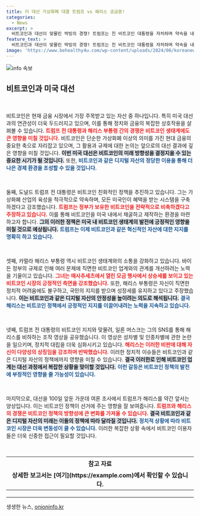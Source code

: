 ```yaml
---
title: 미 대선 가상화폐 대결 트럼프 vs 해리스 궁금증!
categories:
  - News
excerpt: >
  비트코인과 대선이 맞물린 박빙의 경쟁! 트럼프는 친 비트코인 대통령을 자처하며 약속을 내세운 반면, 해리스는 규제 완화를 통해 가상화폐 업계를 끌어안겠다며 저력을 발휘하고 있습니다. 100일 남은 대선, 두 후보의 치열한 대결이 과연 어떻게 펼쳐질까요?
feature_text: >
  비트코인과 대선이 맞물린 박빙의 경쟁! 트럼프는 친 비트코인 대통령을 자처하며 약속을 내세운 반면, 해리스는 규제 완화를 통해 가상화폐 업계를 끌어안겠다며 저력을 발휘하고 있습니다. 100일 남은 대선, 두 후보의 치열한 대결이 과연 어떻게 펼쳐질까요?
image: 'https://www.behealthy4u.com/wp-content/uploads/2024/06/koreanews.jpg'
---
```


<p><img src="https://www.behealthy4u.com/wp-content/uploads/2024/06/koreanews.jpg" alt="info 속보" /></p>

<h2 data-ke-size="size26">비트코인과 미국 대선</h2>

<p data-ke-size="size16">&nbsp;</p>

<p>비트코인은 현재 금융 시장에서 가장 주목받고 있는 자산 중 하나입니다. 특히 미국 대선과의 연관성이 더욱 두드러지고 있으며, 이를 통해 정치와 금융의 복잡한 상호작용을 살펴볼 수 있습니다. <b><span style="color: #ee2323;">트럼프 전 대통령과 해리스 부통령 간의 경쟁은 비트코인 생태계에도 큰 영향을 미칠 것입니다.</span></b> 비트코인은 단순한 가상화폐 이상의 의미를 가진 현대 금융의 중요한 축으로 자리잡고 있으며, 그 활용과 규제에 대한 논의는 앞으로의 대선 결과에 깊은 영향을 미칠 것입니다. <b><span style="background-color: #21538527;">이번 미국 대선은 비트코인의 미래 방향성을 결정지을 수 있는 중요한 시기가 될 것입니다.</span></b> 또한, <b><span style="color: #1a5490;">비트코인과 같은 디지털 자산의 정당한 이용을 통해 더 나은 경제 환경을 조성할 수 있을 것입니다.</span></b></p>

<p data-ke-size="size16">&nbsp;</p>

<p>둘째, 도널드 트럼프 전 대통령은 비트코인 친화적인 정책을 추진하고 있습니다. 그는 가상화폐 산업의 육성을 적극적으로 약속하며, 모든 미국인이 혜택을 받는 시스템을 구축하겠다고 강조했습니다. <b><span style="color: #ee2323;">트럼프는 정부가 보유한 비트코인을 전략적으로 비축하겠다고 주장하고 있습니다.</span></b> 이를 통해 비트코인을 미국 내에서 채굴하고 제작하는 환경을 마련하고자 합니다. <b><span style="background-color: #21538527;">그의 이러한 정책은 미국 내 비트코인 생태계의 발전에 긍정적인 영향을 미칠 것으로 예상됩니다.</span></b> <b><span style="color: #1a5490;">트럼프는 이제 비트코인과 같은 혁신적인 자산에 대한 지지를 명확히 하고 있습니다.</span></b></p>

<p data-ke-size="size16">&nbsp;</p>

<p>셋째, 카멀라 해리스 부통령 역시 비트코인 생태계와의 소통을 강화하고 있습니다. 바이든 정부의 규제로 인해 여러 문제에 직면한 비트코인 업계와의 관계를 개선하려는 노력을 기울이고 있습니다. <b><span style="color: #ee2323;">그녀는 매사추세츠에서 열린 모금 행사에서 상승세를 보이고 있는 비트코인 시장의 긍정적인 측면을 강조했습니다.</span></b> 또한, 해리스 부통령은 자신이 직면한 정치적 어려움에도 불구하고, 국민의 지지를 받으며 성장세를 유지하고 있다고 주장했습니다. <b><span style="background-color: #21538527;">이는 비트코인과 같은 디지털 자산의 안정성을 높이려는 의도로 해석됩니다.</span></b> <b><span style="color: #1a5490;">결국 해리스는 비트코인 정책에서 긍정적인 지지를 이끌어내려는 노력을 지속하고 있습니다.</span></b></p>

<p data-ke-size="size16">&nbsp;</p>

<p>넷째, 트럼프 전 대통령의 비트코인 지지와 맞물려, 일론 머스크는 그의 SNS를 통해 해리스를 비하하는 조작 영상을 공유했습니다. 이 영상은 성차별 및 인종차별에 관한 논란을 일으키며, 정치적 대립을 더욱 심화시키고 있습니다. <b><span style="color: #ee2323;">해리스는 이러한 비판에 대해 자신이 다양성의 상징임을 강조하며 반박했습니다.</span></b> 이러한 정치적 이슈들은 비트코인과 같은 디지털 자산의 정책에까지 영향을 미칠 수 있습니다. <b><span style="background-color: #21538527;">결국 이러한로 인해 비트코인 업계는 대선 과정에서 복잡한 상황을 맞이할 것입니다.</span></b> <b><span style="color: #1a5490;">이런 갈등은 비트코인 정책의 발전에 부정적인 영향을 줄 가능성이 있습니다.</span></b></p>

<p data-ke-size="size16">&nbsp;</p>

<p>마지막으로, 대선을 100일 앞둔 가운데 여론 조사에서 트럼프가 해리스를 약간 앞서는 양상입니다. 이는 비트코인 정책이 선거에 주는 영향을 잘 보여줍니다. <b><span style="color: #ee2323;">트럼프와 해리스의 경쟁은 비트코인 정책의 방향성에 큰 변화를 가져올 수 있습니다.</span></b> <b><span style="background-color: #21538527;">결국 비트코인과 같은 디지털 자산의 미래는 이들의 정책에 따라 달라질 것입니다.</span></b> <b><span style="color: #1a5490;">정치적 상황에 따라 비트코인 시장은 더욱 변동성이 클 수 있습니다.</span></b> 이러한 복잡한 상황 속에서 비트코인 이용자들은 더욱 신중한 접근이 필요할 것입니다. </p>

<p data-ke-size="size16">&nbsp;</p>

<table style="width: 100%; border-collapse: collapse;">
  <tr>
    <th style="text-align: center; height: 35px;"><b>참고 자료</b></th>
  </tr>
  <tr>
    <td style="text-align: center; height: 17px;"><b>상세한 보고서는 [여기](https://example.com)에서 확인할 수 있습니다.</b></td>
  </tr>
</table>

<hr style="border-top: 3px solid #eee;">
생생한 뉴스, <a href="https://onioninfo.kr" rel="dofollow">onioninfo.kr</a>


